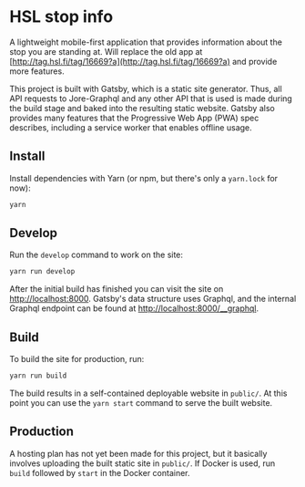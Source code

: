 # HSL stop info

A lightweight mobile-first application that provides information about the stop you are standing at. Will replace the old app at [http://tag.hsl.fi/tag/16669?a](http://tag.hsl.fi/tag/16669?a) and provide more features.

This project is built with Gatsby, which is a static site generator. Thus, all API requests to Jore-Graphql and any other API that is used is made during the build stage and baked into the resulting static website. Gatsby also provides many features that the Progressive Web App (PWA) spec describes, including a service worker that enables offline usage.

## Install

Install dependencies with Yarn (or npm, but there's only a `yarn.lock` for now):
```sh
yarn
```

## Develop

Run the `develop` command to work on the site:
```sh
yarn run develop
```

After the initial build has finished you can visit the site on [http://localhost:8000](http://localhost:8000). Gatsby's data structure uses Graphql, and the internal Graphql endpoint can be found at [http://localhost:8000/__graphql](http://localhost:8000/__graphql).

## Build

To build the site for production, run:
```bash
yarn run build
```

The build results in a self-contained deployable website in `public/`. At this point you can use the `yarn start` command to serve the built website.

## Production

A hosting plan has not yet been made for this project, but it basically involves uploading the built static site in `public/`. If Docker is used, run `build` followed by `start` in the Docker container. 

